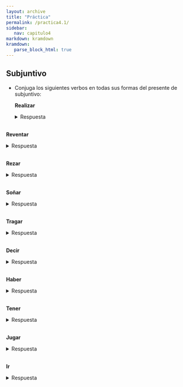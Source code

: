 ```yaml
---
layout: archive
title: "Práctica"
permalink: /practica4.1/
sidebar:
   nav: capitulo4
markdown: kramdown
kramdown:
   parse_block_html: true
---
```

## Subjuntivo
- Conjuga los siguientes verbos en todas sus formas del presente de subjuntivo:

  **Realizar**
  <details><summary markdown="span">Respuesta</summary>
    yo realice  
    tu realices  
    él/ella/usted realice  
    nosotros realicemos  
    vosotros realicéis  
    ellos/ellas/ustedes realicen  
  </details>
  <br/>

**Reventar**
<details><summary markdown="span">Respuesta</summary>
  yo reviente
  tú revientes
  él/ella/usted reviente
  nosotros reventemos
  vosotros reventéis
  ellos/ellas/ustedes revienten
</details>
<br/>

**Rezar**
<details><summary markdown="span">Respuesta</summary>
  yo rece
  tú reces
  él/ella/usted rece
  nosotros recemos
  vosotros recéis
  ellos/ellas/ustedes recen
</details>
<br/>

**Soñar**
<details><summary markdown="span">Respuesta</summary>
  yo sueñe
  tú sueñes
  él/ella/usted sueñe
  nosotros soñemos
  vosotros soñéis
  ellos/ellas/ustedes sueñen
</details>
<br/>

**Tragar**
<details><summary markdown="span">Respuesta</summary>
  yo trague
  tú tragues
  él/ella/usted trague
  nosotros traguemos
  vosotros traguéis
  ellos/ellas/ustedes traguen
</details>
<br/>

**Decir**
<details><summary markdown="span">Respuesta</summary>
  yo diga
  tú digas
  él/ella/usted diga
  nosotros digamos
  vosotros digáis
  ellos/ellas/ustedes digan
</details>
<br/>

**Haber**
<details><summary markdown="span">Respuesta</summary>
  yo haya
  tú hayas
  él/ella/usted haya
  nosotros hayamos
  vosotros hayáis
  ellos/ellas/ustedes hayan
</details>
<br/>

**Tener**
<details><summary markdown="span">Respuesta</summary>
  yo tenga
  tú tengas
  él/ella/usted tenga
  nosotros tengamos
  vosotros tengáis
  ellos/ellas/ustedes tengan
</details>
<br/>

**Jugar**
<details><summary markdown="span">Respuesta</summary>
  yo juegue
  tú juegues
  él/ella/usted juegue
  nosotros juguemos
  vosotros juguéis
  ellos/ellas/ustedes jueguen
</details>
<br/>

**Ir**
<details><summary markdown="span">Respuesta</summary>
  yo vaya
  tú vayas
  él/ella/usted vaya
  nosotros vayamos
  vosotros vayáis
  ellos/ellas/ustedes vayan
</details>
<br/>
